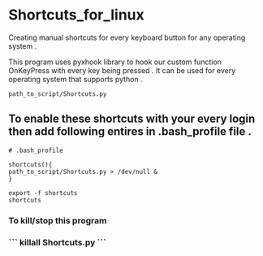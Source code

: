 # Shortcuts_for_linux
Creating manual shortcuts for every keyboard button for any operating system . 

This program uses pyxhook library to hook our custom function OnKeyPress with every key being pressed .
It can be used for every operating system that supports python .
```
path_to_script/Shortcuts.py
```

<h2>To enable these shortcuts with your every login then add following entires in .bash_profile file .</h2>

```
# .bash_profile

shortcuts(){
path_to_script/Shortcuts.py > /dev/null &
}

export -f shortcuts
shortcuts
```


<h3>To kill/stop this program <h3>
```
killall Shortcuts.py
```
